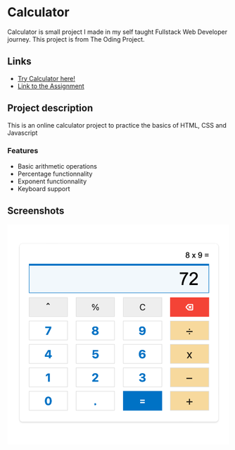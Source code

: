 # Calculator

Calculator is small project I made in my self taught Fullstack Web Developer journey. This project is from The Oding Project.
## Links

- [Try Calculator here!](https://nyf005.github.io/calculator/)
- [Link to the Assignment](https://www.theodinproject.com/lessons/foundations-calculator)

## Project description

This is an online calculator project to practice the basics of HTML, CSS and Javascript

### Features

- Basic arithmetic operations
- Percentage functionnality
- Exponent functionnality
- Keyboard support

## Screenshots

![](https://github.com/nyf005/calculator/blob/main/Screen%20Shot%202022-05-24%20at%2020.40.30.png)